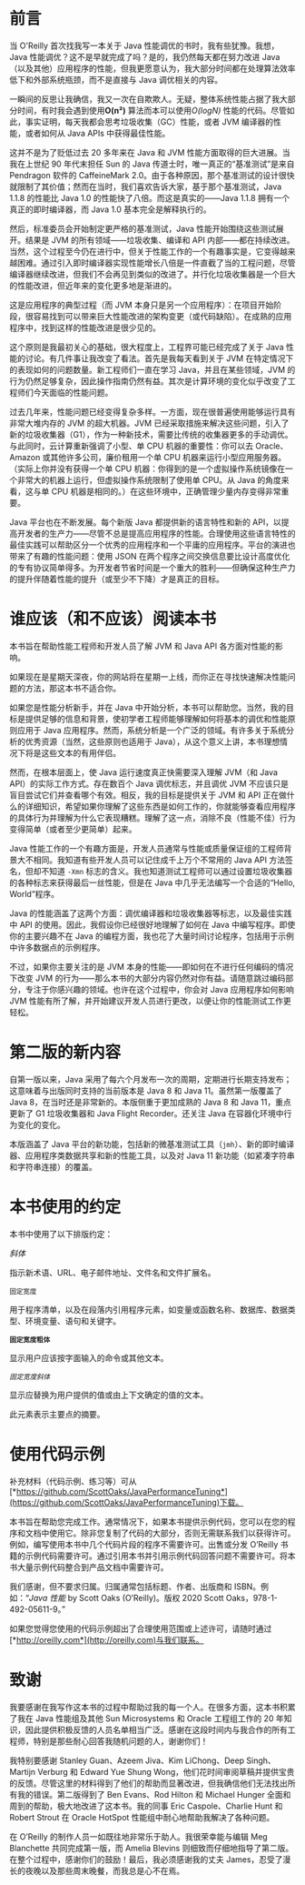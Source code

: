 # 前言

当 O'Reilly 首次找我写一本关于 Java 性能调优的书时，我有些犹豫。我想，Java 性能调优？这不是早就完成了吗？是的，我仍然每天都在努力改进 Java（以及其他）应用程序的性能，但我更愿意认为，我大部分时间都在处理算法效率低下和外部系统瓶颈，而不是直接与 Java 调优相关的内容。

一瞬间的反思让我确信，我又一次在自欺欺人。无疑，整体系统性能占据了我大部分时间，有时我会遇到使用**O(n²)** 算法而本可以使用*O(logN)* 性能的代码。尽管如此，事实证明，每天我都会思考垃圾收集（GC）性能，或者 JVM 编译器的性能，或者如何从 Java APIs 中获得最佳性能。

这并不是为了贬低过去 20 多年来在 Java 和 JVM 性能方面取得的巨大进展。当我在上世纪 90 年代末担任 Sun 的 Java 传道士时，唯一真正的“基准测试”是来自 Pendragon 软件的 CaffeineMark 2.0。由于各种原因，那个基准测试的设计很快就限制了其价值；然而在当时，我们喜欢告诉大家，基于那个基准测试，Java 1.1.8 的性能比 Java 1.0 的性能快了八倍。而这是真实的——Java 1.1.8 拥有一个真正的即时编译器，而 Java 1.0 基本完全是解释执行的。

然后，标准委员会开始制定更严格的基准测试，Java 性能开始围绕这些测试展开。结果是 JVM 的所有领域——垃圾收集、编译和 API 内部——都在持续改进。当然，这个过程至今仍在进行中，但关于性能工作的一个有趣事实是，它变得越来越困难。通过引入即时编译器实现性能增长八倍是一件直截了当的工程问题，尽管编译器继续改进，但我们不会再见到类似的改进了。并行化垃圾收集器是一个巨大的性能改进，但近年来的变化更多地是渐进的。

这是应用程序的典型过程（而 JVM 本身只是另一个应用程序）：在项目开始阶段，很容易找到可以带来巨大性能改进的架构变更（或代码缺陷）。在成熟的应用程序中，找到这样的性能改进是很少见的。

这个原则是我最初关心的基础，很大程度上，工程界可能已经完成了关于 Java 性能的讨论。有几件事让我改变了看法。首先是我每天看到关于 JVM 在特定情况下的表现如何的问题数量。新工程师们一直在学习 Java，并且在某些领域，JVM 的行为仍然足够复杂，因此操作指南仍然有益。其次是计算环境的变化似乎改变了工程师们今天面临的性能问题。

过去几年来，性能问题已经变得复杂多样。一方面，现在很普遍使用能够运行具有非常大堆内存的 JVM 的超大机器。JVM 已经采取措施来解决这些问题，引入了新的垃圾收集器（G1），作为一种新技术，需要比传统的收集器更多的手动调优。与此同时，云计算重新强调了小型、单 CPU 机器的重要性：你可以去 Oracle、Amazon 或其他许多公司，廉价租用一个单 CPU 机器来运行小型应用服务器。（实际上你并没有获得一个单 CPU 机器：你得到的是一个虚拟操作系统镜像在一个非常大的机器上运行，但虚拟操作系统限制了使用单 CPU。从 Java 的角度来看，这与单 CPU 机器是相同的。）在这些环境中，正确管理少量内存变得非常重要。

Java 平台也在不断发展。每个新版 Java 都提供新的语言特性和新的 API，以提高开发者的生产力——尽管不总是提高应用程序的性能。合理使用这些语言特性的最佳实践可以帮助区分一个优秀的应用程序和一个平庸的应用程序。平台的演进也带来了有趣的性能问题：使用 JSON 在两个程序之间交换信息要比设计高度优化的专有协议简单得多。为开发者节省时间是一个重大的胜利——但确保这种生产力的提升伴随着性能的提升（或至少不下降）才是真正的目标。

# 谁应该（和不应该）阅读本书

本书旨在帮助性能工程师和开发人员了解 JVM 和 Java API 各方面对性能的影响。

如果现在是星期天深夜，你的网站将在星期一上线，而你正在寻找快速解决性能问题的方法，那这本书不适合你。

如果您是性能分析新手，并在 Java 中开始分析，本书可以帮助您。当然，我的目标是提供足够的信息和背景，使初学者工程师能够理解如何将基本的调优和性能原则应用于 Java 应用程序。然而，系统分析是一个广泛的领域。有许多关于系统分析的优秀资源（当然，这些原则也适用于 Java），从这个意义上讲，本书理想情况下将是这些文本的有用伴侣。

然而，在根本层面上，使 Java 运行速度真正快需要深入理解 JVM（和 Java API）的实际工作方式。存在数百个 Java 调优标志，并且调优 JVM 不应该只是盲目尝试它们并查看哪个有效。相反，我的目标是提供关于 JVM 和 API 正在做什么的详细知识，希望如果你理解了这些东西是如何工作的，你就能够查看应用程序的具体行为并理解为什么它表现糟糕。理解了这一点，消除不良（性能不佳）行为变得简单（或者至少更简单）起来。

Java 性能工作的一个有趣方面是，开发人员通常与性能或质量保证组的工程师背景大不相同。我知道有些开发人员可以记住成千上万个不常用的 Java API 方法签名，但却不知道 `-Xmn` 标志的含义。我也知道测试工程师可以通过设置垃圾收集器的各种标志来获得最后一丝性能，但是在 Java 中几乎无法编写一个合适的“Hello, World”程序。

Java 的性能涵盖了这两个方面：调优编译器和垃圾收集器等标志，以及最佳实践中 API 的使用。因此，我假设你已经很好地理解了如何在 Java 中编写程序。即使你的主要兴趣不在 Java 的编程方面，我也花了大量时间讨论程序，包括用于示例中许多数据点的示例程序。

不过，如果你主要关注的是 JVM 本身的性能——即如何在不进行任何编码的情况下改变 JVM 的行为——那么本书的大部分内容仍然对你有益。请随意跳过编码部分，专注于你感兴趣的领域。也许在这个过程中，你会对 Java 应用程序如何影响 JVM 性能有所了解，并开始建议开发人员进行更改，以便让你的性能测试工作更轻松。

# 第二版的新内容

自第一版以来，Java 采用了每六个月发布一次的周期，定期进行长期支持发布；这意味着与出版同时支持的当前版本是 Java 8 和 Java 11。虽然第一版覆盖了 Java 8，在当时还是非常新的。本版侧重于更加成熟的 Java 8 和 Java 11，重点更新了 G1 垃圾收集器和 Java Flight Recorder。还关注 Java 在容器化环境中行为变化的变化。

本版涵盖了 Java 平台的新功能，包括新的微基准测试工具（`jmh`）、新的即时编译器、应用程序类数据共享和新的性能工具，以及对 Java 11 新功能（如紧凑字符串和字符串连接）的覆盖。

# 本书使用的约定

本书中使用了以下排版约定：

*斜体*

指示新术语、URL、电子邮件地址、文件名和文件扩展名。

`固定宽度`

用于程序清单，以及在段落内引用程序元素，如变量或函数名称、数据库、数据类型、环境变量、语句和关键字。

**`固定宽度粗体`**

显示用户应该按字面输入的命令或其他文本。

*`固定宽度斜体`*

显示应替换为用户提供的值或由上下文确定的值的文本。

此元素表示主要点的摘要。

# 使用代码示例

补充材料（代码示例、练习等）可从[*https://github.com/ScottOaks/JavaPerformanceTuning*](https://github.com/ScottOaks/JavaPerformanceTuning)下载。

本书旨在帮助您完成工作。通常情况下，如果本书提供示例代码，您可以在您的程序和文档中使用它。除非您复制了代码的大部分，否则无需联系我们以获得许可。例如，编写使用本书中几个代码片段的程序不需要许可。出售或分发 O’Reilly 书籍的示例代码需要许可。通过引用本书并引用示例代码回答问题不需要许可。将本书大量示例代码整合到产品文档中需要许可。

我们感谢，但不要求归属。归属通常包括标题、作者、出版商和 ISBN。例如：“*Java 性能* by Scott Oaks (O’Reilly)。版权 2020 Scott Oaks，978-1-492-05611-9。”

如果您觉得您使用的代码示例超出了合理使用范围或上述许可，请随时通过[*http://oreilly.com*](http://oreilly.com)与我们联系。

# 致谢

我要感谢在我写作这本书的过程中帮助过我的每一个人。在很多方面，这本书积累了我在 Java 性能组及其他 Sun Microsystems 和 Oracle 工程组工作的 20 年知识，因此提供积极反馈的人员名单相当广泛。感谢在这段时间内与我合作的所有工程师，特别是那些耐心回答我随机问题的人，谢谢你们！

我特别要感谢 Stanley Guan、Azeem Jiva、Kim LiChong、Deep Singh、Martijn Verburg 和 Edward Yue Shung Wong，他们花时间审阅草稿并提供宝贵的反馈。尽管这里的材料得到了他们的帮助而显著改进，但我确信他们无法找出所有我的错误。第二版得到了 Ben Evans、Rod Hilton 和 Michael Hunger 全面和周到的帮助，极大地改进了这本书。我的同事 Eric Caspole、Charlie Hunt 和 Robert Strout 在 Oracle HotSpot 性能组中耐心地帮助我解决了各种问题。

在 O’Reilly 的制作人员一如既往地非常乐于助人。我很荣幸能与编辑 Meg Blanchette 共同完成第一版，而 Amelia Blevins 则细致而仔细地指导了第二版。在整个过程中，感谢你们的鼓励！最后，我必须感谢我的丈夫 James，忍受了漫长的夜晚以及那些周末晚餐，而我总是心不在焉。
